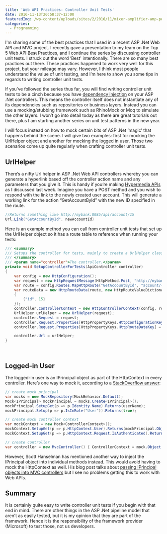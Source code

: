 ```yaml
---
title: 'Web API Practices: Controller Unit Tests'
date: 2016-11-13T20:58:37+12:00
featuredImg: /wp-content/uploads/sites/2/2016/11/mixer-amplifier-amp-power-mixer-controller-audio.png
categories:
  - Programming
---
```

I'm sharing some of the best practices that I used in a recent ASP .Net Web API and MVC project. I recently gave a presentation to my team on the Top 5 Web API <span style="text-decoration: line-through;">Best</span> Practices, and I continue the series by discussing controller unit tests. I struck out the word &#8216;Best' intentionally. There are so many best practices out there. These practices happened to work very well for this project, but your mileage may vary. However, I think most people understand the value of unit testing, and I’m here to show you some tips in regards to writing controller unit tests.

<!--more-->

If you’ve followed the series thus far, you will find writing controller unit tests to be a cinch because you have [dependency injection](/web-api-practices-use-dependency-injection/) on your ASP .Net controllers. This means the controller itself does not instantiate any of its dependencies such as repositories or business layers. Instead you can use a mocking/stubbing framework such as RhinoMock or Moq to simulate the other layers. I won’t go into detail today as there are great tutorials out there, plus I am starting another series on unit test patterns in the new year.

I will focus instead on how to mock certain bits of ASP .Net ‘magic’ that happens behind the scene. I will give two examples: first for mocking the UrlHelper object and another for mocking the logged in user. Those two scenarios come up quite regularly when crafting controller unit tests.

## UrlHelper

There’s a nifty Url helper in ASP .Net Web API controllers whereby you can generate a hyperlink based off the controller action name and any parameters that you give it. This is handy if you’re making [Hypermedia APIs](/hypermedia-api-responses/) as I discussed last week. Imagine you have a POST method and you wish to respond with the link to the newly created user account. This will generate a working link for the action “GetAccountById” with the new ID specified in the route.

```csharp
//Returns something like http://mybank:8085/api/account/15
Url.Link("GetAccountById", newAccountId)
```

Here is an example method you can call from controller unit tests that set up the UrlHelper object so it has a route table to reference when running your tests:

```csharp
/// <summary>
/// Setups the controller for tests, mainly to create a UrlHelper class and register action names.
/// </summary>
/// <param name="controller">The controller.</param>
private void SetupControllerForTests(ApiController controller)
{
    var config = new HttpConfiguration();
    var request = new HttpRequestMessage(HttpMethod.Post, "http://mybank/api/");
    var route = config.Routes.MapHttpRoute("GetAccountById", "account/{id}");
    var routeData = new HttpRouteData(route, new HttpRouteValueDictionary
    {
        {"id", 15}
    });
    controller.ControllerContext = new HttpControllerContext(config, routeData, request);
    UrlHelper urlHelper = new UrlHelper(request);
    controller.Request = request;
    controller.Request.Properties[HttpPropertyKeys.HttpConfigurationKey] = config;
    controller.Request.Properties[HttpPropertyKeys.HttpRouteDataKey] = routeData;

    controller.Url = urlHelper;
}
```

&nbsp;

## Logged-in User

The logged-in user is an IPrincipal object as part of the HttpContext in every controller. Here’s one way to mock it, according to a [StackOverflow answer](https://stackoverflow.com/a/17236476/824036):

```csharp
// create mock principal
var mocks = new MockRepository(MockBehavior.Default);
Mock<IPrincipal> mockPrincipal = mocks.Create<IPrincipal>();
mockPrincipal.SetupGet(p => p.Identity.Name).Returns(userName);
mockPrincipal.Setup(p => p.IsInRole("User")).Returns(true);

// create mock controller context
var mockContext = new Mock<ControllerContext>();
mockContext.SetupGet(p => p.HttpContext.User).Returns(mockPrincipal.Object);
mockContext.SetupGet(p => p.HttpContext.Request.IsAuthenticated).Returns(true);

// create controller
var controller = new MvcController() { ControllerContext = mock.Object };
```

However, Scott Hanselman has mentioned another way to inject the IPrincipal object into individual methods instead. This would avoid having to mock the HttpContext as well. His blog post talks about [passing IPrincipal objects into MVC controllers](http://www.hanselman.com/blog/IPrincipalUserModelBinderInASPNETMVCForEasierTesting.aspx) but I see no problems getting this to work with Web APIs.

## Summary

It is certainly quite easy to write controller unit tests if you begin with that end in mind. There are other things in the ASP .Net pipeline model that aren’t as easily tested, but it is my opinion that they are part of the framework. Hence it is the responsibility of the framework provider (Microsoft) to test those, not us developers.